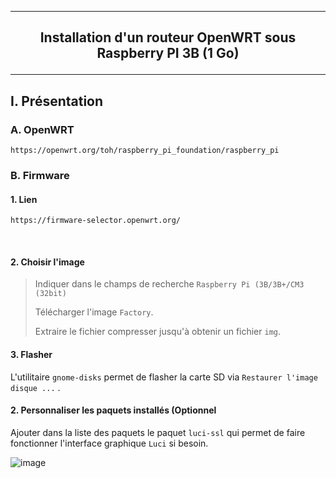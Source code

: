 ----------------------------------------------------------------------------------------------------------------------------------------------------------------
## <p align='center'> Installation d'un routeur OpenWRT sous Raspberry PI 3B (1 Go) </p>

----------------------------------------------------------------------------------------------------------------------------------------------------------------
## I. Présentation
### A. OpenWRT
```
https://openwrt.org/toh/raspberry_pi_foundation/raspberry_pi
```
### B. Firmware
#### 1. Lien
```
https://firmware-selector.openwrt.org/
```

<br />

#### 2. Choisir l'image
> Indiquer dans le champs de recherche `Raspberry Pi (3B/3B+/CM3 (32bit)`
>
> Télécharger l'image `Factory`.
>
> Extraire le fichier compresser jusqu'à obtenir un fichier `img`.


#### 3. Flasher
L'utilitaire `gnome-disks` permet de flasher la carte SD via `Restaurer l'image disque ...` .


#### 2. Personnaliser les paquets installés (Optionnel
Ajouter dans la liste des paquets le paquet `luci-ssl` qui permet de faire fonctionner l'interface graphique `Luci` si besoin.

![image](https://github.com/user-attachments/assets/baeda5ca-e305-42f6-9f3c-296e7c180c04)

